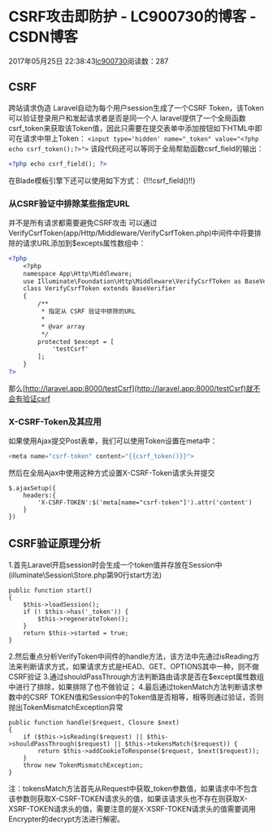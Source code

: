 # CSRF攻击即防护 - LC900730的博客 - CSDN博客
2017年05月25日 22:38:43[lc900730](https://me.csdn.net/LC900730)阅读数：287
## CSRF
跨站请求伪造 
Laravel自动为每个用户session生成了一个CSRF Token，该Token可以验证登录用户和发起请求者是否是同一个人 
laravel提供了一个全局函数csrf_token来获取该Token值，因此只需要在提交表单中添加按钮如下HTML中即可在请求中带上Token：
`<input type='hidden' name="_token" value="<?php echo csrf_token();?>">`
该段代码还可以等同于全局帮助函数csrf_field的输出：
```xml
<?php echo csrf_field(); ?>
```
在Blade模板引擎下还可以使用如下方式： 
{!!!csrf_field()!!}
### 从CSRF验证中排除某些指定URL
并不是所有请求都需要避免CSRF攻击 
可以通过VerifyCsrfToken(app/Http/Middleware/VerifyCsrfToken.php)中间件中将要排除的请求URL添加到$excepts属性数组中：
```xml
<?php
    <?php
    namespace App\Http\Middleware;
    use Illuminate\Foundation\Http\Middleware\VerifyCsrfToken as BaseVerifier;
    class VerifyCsrfToken extends BaseVerifier
    {
        /**
         * 指定从 CSRF 验证中排除的URL
         *
         * @var array
         */
        protected $except = [
            'testCsrf'
        ];
    }
?>
```
那么[http://laravel.app:8000/testCsrf](http://laravel.app:8000/testCsrf)就不会有验证csrf
### X-CSRF-Token及其应用
如果使用Ajax提交Post表单，我们可以使用Token设置在meta中：
```php
<meta name="csrf-token" content="{{csrf_token()}}">
```
然后在全局Ajax中使用这种方式设置X-CSRF-Token请求头并提交
```
$.ajaxSetup({
    headers:{
        'X-CSRF-TOKEN':$('meta[name="csrf-token"]').attr('content')
    }
})
```
## CSRF验证原理分析
1.首先Laravel开启session时会生成一个token值并存放在Session中(illuminate\Session\Store.php第90行start方法)
```
public function start()
{
    $this->loadSession();
    if (! $this->has('_token')) {
        $this->regenerateToken();
    }
    return $this->started = true;
}
```
2.然后重点分析VerifyToken中间件的handle方法，该方法中先通过isReading方法来判断请求方式，如果请求方式是HEAD、GET、OPTIONS其中一种，则不做CSRF验证 
3.通过shouldPassThrough方法判断路由请求是否在$except属性数组中进行了排除，如果排除了也不做验证； 
4.最后通过tokenMatch方法判断请求参数中的CSRF TOKEN值和Session中的Token值是否相等，相等则通过验证，否则抛出TokenMismatchException异常
```
public function handle($request, Closure $next)
{
    if ($this->isReading($request) || $this->shouldPassThrough($request) || $this->tokensMatch($request)) {
        return $this->addCookieToResponse($request, $next($request));
    }
    throw new TokenMismatchException;
}
```
注：tokensMatch方法首先从Request中获取_token参数值，如果请求中不包含该参数则获取X-CSRF-TOKEN请求头的值，如果该请求头也不存在则获取X-XSRF-TOKEN请求头的值，需要注意的是X-XSRF-TOKEN请求头的值需要调用Encrypter的decrypt方法进行解密。
